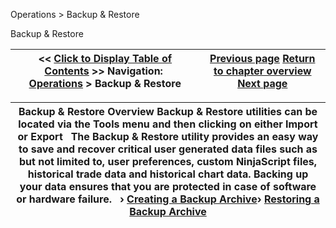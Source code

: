 ﻿
Operations \> Backup \& Restore

Backup \& Restore

| \<\< [Click to Display Table of Contents](backup__restore.md) \>\> **Navigation:**     [Operations](operations-1.md) \> Backup \& Restore | [Previous page](using_strategy_templates-1.md) [Return to chapter overview](operations-1.md) [Next page](creating_a_backup_archive-1.md) |
| --- | --- |

| Backup \& Restore Overview Backup \& Restore utilities can be located via the Tools menu and then clicking on either Import or Export   The Backup \& Restore utility provides an easy way to save and recover critical user generated data files such as but not limited to, user preferences, custom NinjaScript files, historical trade data and historical chart data. Backing up your data ensures that you are protected in case of software or hardware failure.   › [Creating a Backup Archive](creating_a_backup_archive-1.md)› [Restoring a Backup Archive](restoring_a_backup_archive-1.md) |
| --- |
